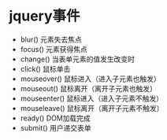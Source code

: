 # jquery事件
*	blur() 元素失去焦点
*	focus() 元素获得焦点
*	change() 当表单元素的值发生改变时
*	click() 鼠标单击
*	mouseover() 鼠标进入（进入子元素也触发）
*	mouseout() 鼠标离开（离开子元素也触发）
*	mouseenter() 鼠标进入（进入子元素不触发）
*	mouseleave() 鼠标离开（离开子元素不触发）
*	ready() DOM加载完成
*	submit() 用户递交表单